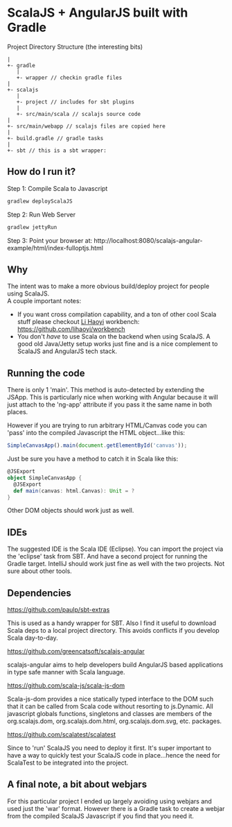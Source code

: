 ScalaJS + AngularJS built with Gradle
==================

Project Directory Structure (the interesting bits)
```
|
+- gradle 
   |
   +- wrapper // checkin gradle files
|
+- scalajs
   |
   +- project // includes for sbt plugins
   |
   +- src/main/scala // scalajs source code
|
+- src/main/webapp // scalajs files are copied here
|
+- build.gradle // gradle tasks
|
+- sbt // this is a sbt wrapper: 
```
    
## How do I run it?

Step 1: Compile Scala to Javascript
```bash
gradlew deployScalaJS
```

Step 2: Run Web Server
```bash
gradlew jettyRun
```

Step 3: Point your browser at: http://localhost:8080/scalajs-angular-example/html/index-fulloptjs.html

## Why
The intent was to make a more obvious build/deploy project for people using ScalaJS.  
A couple important notes:
* If you want cross compilation capability, and a ton of other cool Scala stuff please checkout [Li Haoyi](https://twitter.com/li_haoyi) workbench: https://github.com/lihaoyi/workbench
* You don't *have* to use Scala on the backend when using ScalaJS.  A good old Java/Jetty setup works just fine and is a nice complement to ScalaJS and AngularJS tech stack.

## Running the code
There is only 1 'main'.  This method is auto-detected by extending the JSApp.  This is particularly nice when working with Angular because it will just attach to the 'ng-app' attribute if you pass it the same name in both places.

However if you are trying to run arbitrary HTML/Canvas code you can 'pass' into the compiled Javascript the HTML object...like this:
```javascript
SimpleCanvasApp().main(document.getElementById('canvas'));
```

Just be sure you have a method to catch it in Scala like this:
```scala
@JSExport
object SimpleCanvasApp {
  @JSExport
  def main(canvas: html.Canvas): Unit = ?
}
```

Other DOM objects should work just as well.

## IDEs
The suggested IDE is the Scala IDE (Eclipse).  You can import the project via the 'eclipse' task from SBT.  And have a second project for running the Gradle target.  IntelliJ should work just fine as well with the two projects.  Not sure about other tools.

## Dependencies
https://github.com/paulp/sbt-extras 

This is used as a handy wrapper for SBT.  Also I find it useful to download Scala deps to a local project directory.  This avoids conflicts if you develop Scala day-to-day.


https://github.com/greencatsoft/scalajs-angular

scalajs-angular aims to help developers build AngularJS based applications in type safe manner with Scala language.


https://github.com/scala-js/scala-js-dom

Scala-js-dom provides a nice statically typed interface to the DOM such that it can be called from Scala code without resorting to js.Dynamic. All javascript globals functions, singletons and classes are members of the org.scalajs.dom, org.scalajs.dom.html, org.scalajs.dom.svg, etc. packages.


https://github.com/scalatest/scalatest

Since to 'run' ScalaJS you need to deploy it first.  It's super important to have a way to quickly test your ScalaJS code in place...hence the need for ScalaTest to be integrated into the project.


## A final note, a bit about webjars
For this particular project I ended up largely avoiding using webjars and used just the 'war' format.  However there is a Gradle task to create a webjar from the compiled ScalaJS Javascript if you find that you need it.